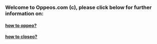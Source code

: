 ### Welcome to Oppeos.com (c), please click below for further information on:

#### [how to oppeo?](/help/howto/oppeo.md)

#### [how to closeo?](/help/howto/closeo.md)
